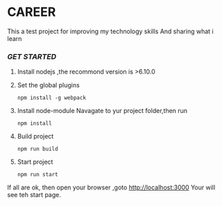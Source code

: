 # CAREER
This a test project for improving my technology skills
And sharing what i learn 

### *GET STARTED*

1.  Install nodejs ,the recommond version is >6.10.0
2.  Set the global plugins
    
    ```
    npm install -g webpack
    ```
3. Install node-module
    Navagate to yur project folder,then run
    ```
    npm install
    ```
4. Build project

    ```
    npm run build
    ```
5. Start project
    ```
    npm run start
    ```
If all are ok, then open your browser ,goto [http://localhost:3000](http://localhost:3000) Your will see teh start page.
